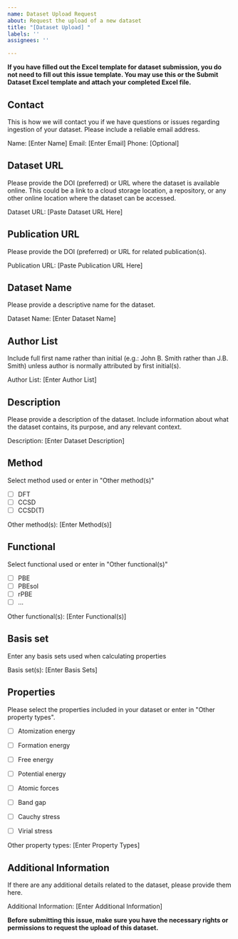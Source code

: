 ```yaml
---
name: Dataset Upload Request
about: Request the upload of a new dataset
title: "[Dataset Upload] "
labels: ''
assignees: ''

---
```


**If you have filled out the Excel template for dataset submission, you do not need to fill out this issue template. You may use this or the Submit Dataset Excel template and attach your completed Excel file.**

## Contact

This is how we will contact you if we have questions or issues regarding ingestion of your dataset. Please include a reliable email address.

Name: [Enter Name]
Email: [Enter Email]
Phone: [Optional]

## Dataset URL

Please provide the DOI (preferred) or URL where the dataset is available online. This could be a link to a cloud storage location, a repository, or any other online location where the dataset can be accessed.

Dataset URL: [Paste Dataset URL Here]

## Publication URL

Please provide the DOI (preferred) or URL for related publication(s).

Publication URL: [Paste Publication URL Here]

## Dataset Name

Please provide a descriptive name for the dataset.

Dataset Name: [Enter Dataset Name]

## Author List

Include full first name rather than initial (e.g.: John B. Smith rather than J.B. Smith) unless author is normally attributed by first initial(s).

Author List: [Enter Author List]

## Description

Please provide a description of the dataset. Include information about what the dataset contains, its purpose, and any relevant context.

Description: [Enter Dataset Description]

## Method

Select method used or enter in "Other method(s)"

- [ ] DFT
- [ ] CCSD
- [ ] CCSD(T)

Other method(s): [Enter Method(s)]

## Functional
Select functional used or enter in "Other functional(s)"

- [ ] PBE
- [ ] PBEsol
- [ ] rPBE
- [ ] ...

Other functional(s): [Enter Functional(s)]

## Basis set
Enter any basis sets used when calculating properties

Basis set(s): [Enter Basis Sets]

## Properties

Please select the properties included in your dataset or enter in "Other property types".  

- [ ] Atomization energy
- [ ] Formation energy
- [ ] Free energy
- [ ] Potential energy

- [ ] Atomic forces
- [ ] Band gap
- [ ] Cauchy stress
- [ ] Virial stress

Other property types: [Enter Property Types]

## Additional Information

If there are any additional details related to the dataset, please provide them here.

Additional Information: [Enter Additional Information]



**Before submitting this issue, make sure you have the necessary rights or permissions to request the upload of this dataset.**
